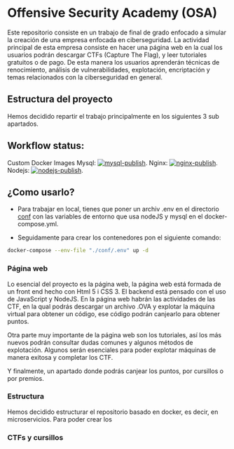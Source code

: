 # Offensive Security Academy (OSA)

Este repositorio consiste en un trabajo de final de grado enfocado a simular la creación de una empresa enfocada en ciberseguridad. La actividad principal de esta empresa consiste en hacer una página web en la cual los usuarios podrán descargar CTFs (Capture The Flag), y leer tutoriales gratuitos o de pago. De esta manera los usuarios aprenderán técnicas de renocimiento, análisis de vulnerabilidades, explotación, encriptación y temas relacionados con la ciberseguridad en general.

## Estructura del proyecto

Hemos decidido repartir el trabajo principalmente en los siguientes 3 sub apartados.

## Workflow status:

Custom Docker Images
Mysql: [![mysql-publish](https://github.com/R0N1N0/OSA/actions/workflows/mysql-publish.yml/badge.svg)](https://github.com/R0N1N0/OSA/actions/workflows/mysql-publish.yml).
Nginx: [![nginx-publish](https://github.com/R0N1N0/OSA/actions/workflows/nginx-publish.yml/badge.svg)](https://github.com/R0N1N0/OSA/actions/workflows/nginx-publish.yml).
Nodejs: [![nodejs-publish](https://github.com/R0N1N0/OSA/actions/workflows/nodejs-publish.yml/badge.svg)](https://github.com/R0N1N0/OSA/actions/workflows/nodejs-publish.yml).

## ¿Como usarlo?

- Para trabajar en local, tienes que poner un archiv .env en el directorio [conf](https://github.com/R0N1N0/OSA/tree/main/conf) con las variables de entorno que usa nodeJS y mysql en el docker-compose.yml.

- Seguidamente para crear los contenedores pon el siguiente comando:

```bash
docker-compose --env-file "./conf/.env" up -d
```

### Página web

Lo esencial del proyecto es la página web, la página web está formada de un front end hecho con Html 5 i CSS 3. El backend está pensado con el uso de JavaScript y NodeJS.
En la página web habrán las actividades de las CTF, en la qual podrás descargar un archivo .OVA y explotar la máquina virtual para obtener un código, ese código podrán canjearlo para obtener puntos.

Otra parte muy importante de la página web son los tutoriales, así los más nuevos podrán consultar dudas comunes y algunos métodos de explotación. Algunos serán esenciales para poder explotar máquinas de manera exitosa y completar los CTF.

Y finalmente, un apartado donde podrás canjear los puntos, por cursillos o por premios.

### Estructura

Hemos decidido estructurar el repositorio basado en docker, es decir, en microservicios. Para poder crear los

### CTFs y cursillos
